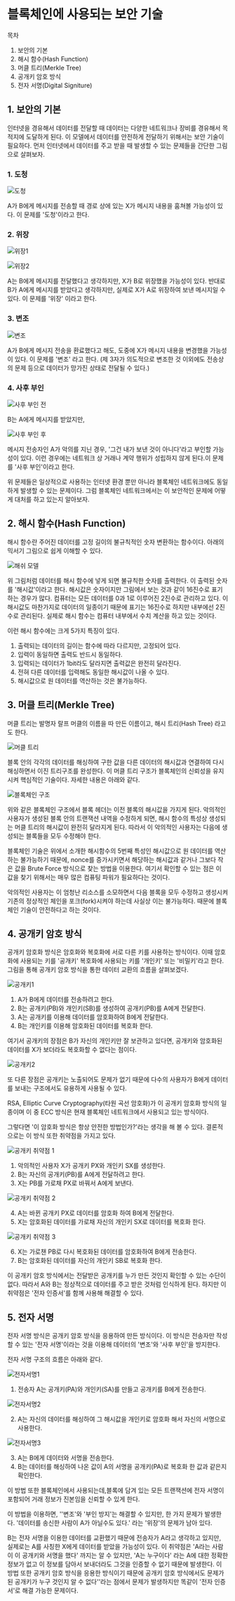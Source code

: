 # 블록체인에 사용되는 보안 기술

목차
1. 보안의 기본
2. 해시 함수(Hash Function)
3. 머클 트리(Merkle Tree)
4. 공개키 암호 방식
5. 전자 서명(Digital Signiture)


## 1. 보안의 기본

인터넷을 경유해서 데이터를 전달할 때 데이터는 다양한 네트워크나 장비를 경유해서 목적지에 도달하게 된다. 이 모델에서 데이터를 안전하게 전달하기 위해서는 보안 기술이 필요하다. 먼저 인터넷에서 데이터를 주고 받을 때 발생할 수 있는 문제들을 간단한 그림으로 살펴보자.

### 1. 도청

![도청](http://i68.tinypic.com/1216atj.png)

A가 B에게 메시지를 전송할 때 경로 상에 있는 X가 메시지 내용을 훔쳐볼 가능성이 있다. 이 문제를 '도청'이라고 한다.

### 2. 위장

![위장1](http://i63.tinypic.com/2yzde2t.png)

![위장2](http://i65.tinypic.com/2ci8suw.png)

A는 B에게 메시지를 전달했다고 생각하지만, X가 B로 위장했을 가능성이 있다. 반대로 B가 A에게 메시지를 받았다고 생각하지만, 실제로 X가 A로 위장하여 보낸 메시지일 수 있다. 이 문제를 '위장' 이라고 한다.

### 3. 변조

![변조](http://i68.tinypic.com/2laeq12.png)

A가 B에게 메시지 전송을 환료했다고 해도, 도중에 X가 메시지 내용을 변경했을 가능성이 있다. 이 문제를 '변조' 라고 한다. (제 3자가 의도적으로 변조한 것 이외에도 전송상의 문제 등으로 데이터가 망가진 상태로 전달될 수 있다.)

### 4. 사후 부인

![사후 부인 전](http://i63.tinypic.com/2mbg93.png)

B는 A에게 메시지를 받았지만,

![사후 부인 후](http://i68.tinypic.com/2zpipgz.png)

메시지 전송자인 A가 악의를 지닌 경우, '그건 내가 보낸 것이 아니다'라고 부인할 가능성이 있다. 이런 경우에는 네트워크 상 거래나 계약 행위가 성립하지 않게 된다.이 문제를 '사후 부인'이라고 한다.

위 문제들은 일상적으로 사용하는 인터넷 환경 뿐만 아니라 블록체인 네트워크에도 동일하게 발생할 수 있는 문제이다. 그럼 블록체인 네트워크에서는 이 보안적인 문제에 어떻게 대처를 하고 있는지 알아보자.


## 2. 해시 함수(Hash Function)

해시 함수란 주어진 데이터를 고정 길이의 불규칙적인 숫자 변환하는 함수이다. 아래의 믹서기 그림으로 쉽게 이해할 수 있다.

![해쉬 모델](http://i64.tinypic.com/2rr6qop.png)

위 그림처럼 데이터를 해시 함수에 넣게 되면 불규칙한 숫자를 출력한다. 이 출력된 숫자를 '해시값'이라고 한다. 해시값은 숫자이지만 그림에서 보는 것과 같이 16진수로 표기하는 경우가 많다. 컴퓨터는 모든 데이터를 0과 1로 이루어진 2진수로 관리하고 있다. 이 해시값도 마찬가지로 데이터의 일종이기 때문에 표기는 16진수로 하지만 내부에선 2진수로 관리된다. 실제로 해시 함수는 컴퓨터 내부에서 수치 계산을 하고 있는 것이다.

이런 해시 함수에는 크게 5가지 특징이 있다.

 1. 출력되는 데이터의 길이는 함수에 따라 다르지만, 고정되어 있다.
 2. 입력이 동일하면 출력도 반드시 동일하다.
 3. 입력되는 데이터가 1bit라도 달라지면 출력값은 완전히 달라진다.
 4. 전혀 다른 데이터를 입력해도 동일한 해시값이 나올 수 있다.
 5. 해시값으로 원 데이터를 역산하는 것은 불가능하다.


## 3. 머클 트리(Merkle Tree)
머클 트리는 발명자 랄프 머클의 이름을 따 만든 이름이고, 해시 트리(Hash Tree) 라고도 한다.

![머클 트리](https://upload.wikimedia.org/wikipedia/commons/thumb/9/95/Hash_Tree.svg/800px-Hash_Tree.svg.png)

블록 안의 각각의 데이터를 해싱하여 구한 값을 다른 데이터의 해시값과 연결하여 다시 해싱하면서 이진 트리구조를 완성한다. 이 머클 트리 구조가 블록체인의 신뢰성을 유지시켜 핵심적인 기술이다. 자세한 내용은 아래와 같다.

![블록체인 구조](http://d2.naver.com/content/images/2015/12/helloworld-201512-1502-3.png)

위와 같은 블록체인 구조에서 블록 헤더는 이전 블록의 해시값을 가지게 된다. 악의적인 사용자가 생성된 블록 안의 트랜잭션 내역을 수정하게 되면, 해시 함수의 특성상 생성되는 머클 트리의 해시값이 완전히 달라지게 된다. 따라서 이 악의적인 사용자는 다음에 생성되는 블록들을 모두 수정해야 한다.

블록체인 기술은 위에서 소개한 해시함수의 5번째 특성인 해시값으로 원 데이터를 역산하는 불가능하기 때문에,  nonce를 증가시키면서 해당하는 해시값과 같거나 그보다 작은 값을 Brute Force 방식으로 찾는 방법을 이용한다. 여기서 확인할 수 있는 점은 이 값을 찾기 위해서는 매우 많은 컴퓨팅 파워가 필요하다는 것이다.

악의적인 사용자는 이 엄청난 리소스를 소모하면서 다음 블록을 모두 수정하고 생성시켜 기존의 정상적인 체인을 포크(fork)시켜야 하는데 사실상 이는 불가능하다. 때문에 블록체인 기술이 안전하다고 하는 것이다.


## 4. 공개키 암호 방식
공개키 암호화 방식은 암호화와 복호화에 서로 다른 키를 사용하는 방식이다. 이때 암호화에 사용되는 키를 '공개키' 복호화에 사용되는 키를 '개인키' 또는 '비밀키'라고 한다. 그림을 통해 공개키 암호 방식을 통한 데이터 교환의 흐름을 살펴보겠다.

![공개키1](http://i66.tinypic.com/1611dlw.png)

1. A가 B에게 데이터를 전송하려고 한다.
2. B는 공개키(PB)와 개인키(SB)를 생성하여 공개키(PB)를 A에게 전달한다.
3. A는 공개키를 이용해 데이터를 암호화하여 B에게 전달한다.
4. B는 개인키를 이용해 암호화된 데이터를 복호화 한다.

여기서 공개키의 장점은 B가 자신의 개인키만 잘 보관하고 있다면, 공개키와 암호화된 데이터를 X가 보더라도 복호화할 수 없다는 점이다.

![공개키2](http://i66.tinypic.com/rr2mc8.png)

또 다른 장점은 공개키는 노출되어도 문제가 없기 때문에 다수의 사용자가 B에게 데이터를 보내는 구조에서도 유용하게 사용될 수 있다.

RSA, Elliptic Curve Cryptography(타원 곡선 암호화)가 이 공개키 암호화 방식의 일종이며 이 중 ECC 방식은 현재 블록체인 네트워크에서 사용되고 있는 방식이다.

그렇다면 '이 암호화 방식은 항상 안전한 방법인가?'라는 생각을 해 볼 수 있다. 결론적으로는 이 방식 또한 취약점을 가지고 있다.

![공개키 취약점 1](http://i65.tinypic.com/noeeyq.png)

1. 악의적인 사용자 X가 공개키 PX와 개인키 SX를 생성한다.
2. B는 자신의 공개키(PB)를 A에게 전달하려고 한다.
3. X는 PB를 가로채 PX로 바꿔서 A에게 보낸다.

![공개키 취약점 2](http://i67.tinypic.com/v7qyip.png)

4. A는 바뀐 공개키 PX로 데이터를 암호화 하여 B에게 전달한다.
5. X는 암호화된 데이터를 가로채 자신의 개인키 SX로 데이터를 복호화 한다.

![공개키 취약점 3](http://i66.tinypic.com/2lawigm.png)

6. X는 가로챈 PB로 다시 복호화된 데이터를 암호화하여 B에게 전송한다.
7. B는 암호화된 데이터를 자신의 개인키 SB로 복호화 한다.

이 공개키 암호 방식에서는 전달받은 공개키를 누가 만든 것인지 확인할 수 있는 수단이 없다. 따라서 A와 B는 정상적으로 데이터를 주고 받은 것처럼 인식하게 된다. 하지만 이 취약점은 '전자 인증서'를 함께 사용해 해결할 수 있다.


## 5. 전자 서명
전자 서명 방식은 공개키 암호 방식을 응용하여 만든 방식이다. 이 방식은 전송자만 작성할 수 있는 '전자 서명'이라는 것을 이용해 데이터의 '변조'와 '사후 부인'을 방지한다.

전자 서명 구조의 흐름은 아래와 같다.

![전자서명1](http://i66.tinypic.com/v47bkl.png)

1. 전송자 A는 공개키(PA)와 개인키(SA)를 만들고 공개키를 B에게 전송한다.

![전자서명2](http://i63.tinypic.com/2h4aik8.png)

2. A는 자신의 데이터를 해싱하여 그 해시값을 개인키로 암호화 해서 자신의 서명으로 사용한다.

![전자서명3](http://i68.tinypic.com/10cko74.png)

3. A는 B에게 데이터와 서명을 전송한다.
4. B는 데이터를 해싱하여 나온 값이 A의 서명을 공개키(PA)로 복호화 한 값과 같은지 확인한다.

이 방법 또한 블록체인에서 사용되는데,블록에 담겨 있는 모든 트랜잭션에 전자 서명이 포함되어 거래 정보가 진본임을 신뢰할 수 있게 한다.

이 방법을 이용하면, ''변조'와 '부인 방지'는 해결할 수 있지만, 한 가지 문제가 발생한다. '데이터를 송신한 사람이 A가 아닐수도 있다.' 라는  '위장'의 문제가 남아 있다.

B는 전자 서명을 이용한 데이터를 교환했기 때문에 전송자가 A라고 생각하고 있지만, 실제로는 A를 사칭한 X에게 데이터를 받았을 가능성이 있다. 이 취약점은 'A라는 사람이 이 공개키와 서명을 했다' 까지는 알 수 있지만, 'A는 누구이다' 라는 A에 대한 정확한 정보가 없고 이 정보를 담아서 보내더라도 그것을 인증할 수 없기 때문에 발생한다. 이 방법 또한 공개키 암호 방식을 응용한 방식이기 때문에 공개키 암호 방식에서도 문제가 된 공개키가 누구 것인지 알 수 없다''라는 점에서 문제가 발생하지만 똑같이 '전자 인증서'로 해결 가능한 문제이다.
